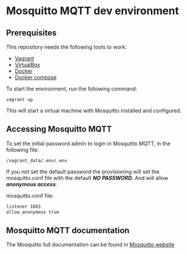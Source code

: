 # Mosquitto MQTT dev environment

## Prerequisites

This repository needs the following tools to work:

- [Vagrant](https://www.vagrantup.com/)
- [VirtualBox](https://www.virtualbox.org/)
- [Docker](https://www.docker.com/)
- [Docker compose](https://docs.docker.com/compose/)

To start the environment, run the following command:

```vagrant up```

This will start a virtual machine with Mosquitto installed and configured.

## Accessing Mosquitto MQTT

To set the initial password admin to login in Mosquitto MQTT, in the following file:

```/vagrant_data/.env/.env```

If you not set the default password the provisioning will set the mosquitto.conf file with the default ***NO PASSWORD***. And will allow ***anonymous access***.

mosquitto.conf file:

```bash
listener 1883
allow_anonymous true
```

## Mosquitto MQTT documentation

The Mosquitto full documentation can be found in [Mosquitto website](https://mosquitto.org/)
